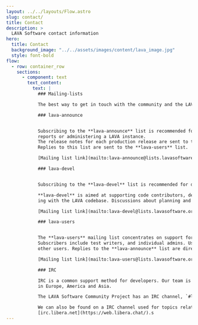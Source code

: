 ```yaml
---
layout: ../../layouts/Flow.astro
slug: contact/
title: Contact
description: >
  LAVA Software contact information
hero:
  title: Contact
  background_image: "../../assets/images/content/lava_image.jpg"
  style: font-bold
flow:
  - row: container_row
    sections:
      - component: text
        text_content:
          text: |
            ### Mailing-lists

            The best way to get in touch with the community and the LAVA developers is via [mailing-lists](https://lists.lavasoftware.org/).

            ### lava-announce


            Subscribing to the **lava-announce** list is recommended for everyone using LAVA, whether writing tests or viewing
            reports or administering a LAVA instance.
            The release notes for each production release are sent to the **lava-announce** mailing list.
            Replies to this list are sent to the **lava-users** list.

            [Mailing list link](mailto:lava-announce@lists.lavasoftware.org)

            ### lava-devel


            Subscribing to the **lava-devel** list is recommended for developers of LAVA.

            **lava-devel** is aimed at supporting code contributors, device integration engineers and instance admins who are work-
            ing with the LAVA codebase. Discussions about planning and new LAVA features also take place here.

            [Mailing list link](mailto:lava-devel@lists.lavasoftware.org)

            ### lava-users


            The **lava-users** mailing list concentrates on support for setting up and using LAVA.
            Subscribers include test writers, and individual admins. Users are encouraged to contribute to answer queries from
            other users. Replies to the **lava-announce** list are directed here.

            [Mailing list link](mailto:lava-users@lists.lavasoftware.org)

            ### IRC

            IRC is a common support method for developers. Our team is spread geographically around the world, with members
            in Europe, America and Asia.

            The LAVA Software Community Project has an IRC channel, `#lavasoftware` on [irc.libera.net](https://web.libera.chat/).

            We can also be found on a IRC channel used for topics relating to the Linaro Lab in Cambridge, UK: `#linaro-lava` on
            [irc.libera.net](https://web.libera.chat/).s
---
```


